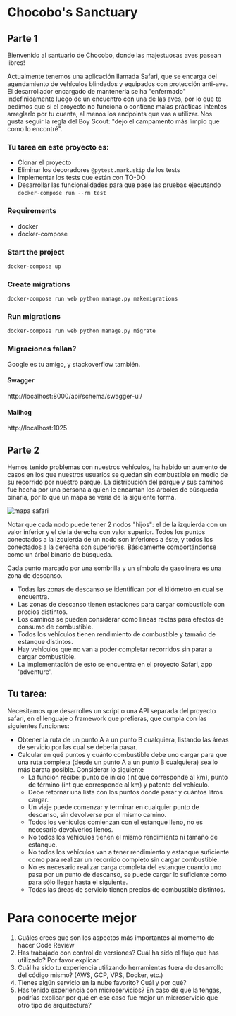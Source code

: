 # Chocobo's Sanctuary

## Parte 1

Bienvenido al santuario de Chocobo, donde las majestuosas aves pasean libres!

Actualmente tenemos una aplicación llamada Safari, que se encarga del agendamiento de vehículos blindados y equipados con protección anti-ave. El desarrollador encargado de mantenerla se ha "enfermado" indefinidamente luego de un encuentro con una de las aves, por lo que te pedimos que si el proyecto no funciona o contiene malas prácticas intentes arreglarlo por tu cuenta, al menos los endpoints que vas a utilizar. Nos gusta seguir la regla del Boy Scout: "dejo el campamento más limpio que como lo encontré".

### Tu tarea en este proyecto es:

- Clonar el proyecto
- Eliminar los decoradores `@pytest.mark.skip` de los tests
- Implementar los tests que están con TO-DO
- Desarrollar las funcionalidades para que pase las pruebas ejecutando `docker-compose run --rm test`

### Requirements

- docker
- docker-compose

### Start the project

`docker-compose up`

### Create migrations

`docker-compose run web python manage.py makemigrations`

### Run migrations

`docker-compose run web python manage.py migrate`

### Migraciones fallan?

Google es tu amigo, y stackoverflow también.

#### Swagger

http://localhost:8000/api/schema/swagger-ui/


#### Mailhog

http://localhost:1025


## Parte 2

Hemos tenido problemas con nuestros vehículos, ha habido un aumento de casos en los que nuestros usuarios se quedan sin combustible en medio de su recorrido por nuestro parque. La distribución del parque y sus caminos fue hecha por una persona a quien le encantan los árboles de búsqueda binaria, por lo que un mapa se vería de la siguiente forma.
  
![mapa safari](https://i.imgur.com/noULk0A.png)
  
  
Notar que cada nodo puede tener 2 nodos "hijos": el de la izquierda con un valor inferior y el de la derecha con valor superior. Todos los puntos conectados a la izquierda de un nodo son inferiores a éste, y todos los conectados a la derecha son superiores. Básicamente comportándonse como un árbol binario de búsqueda.  
  
Cada punto marcado por una sombrilla y un símbolo de gasolinera es una zona de descanso.  
- Todas las zonas de descanso se identifican por el kilómetro en cual se encuentra.
- Las zonas de descanso tienen estaciones para cargar combustible con precios distintos.
- Los caminos se pueden considerar como líneas rectas para efectos de consumo de combustible.
- Todos los vehículos tienen rendimiento de combustible y tamaño de estanque distintos.
- Hay vehículos que no van a poder completar recorridos sin parar a cargar combustible.
- La implementación de esto se encuentra en el proyecto Safari, app 'adventure'.
  
## Tu tarea:
  
Necesitamos que desarrolles un script o una API separada del proyecto safari, en el lenguaje o framework que prefieras, que cumpla con las siguientes funciones:  
- Obtener la ruta de un punto A a un punto B cualquiera, listando las áreas de servicio por las cual se debería pasar.
- Calcular en qué puntos y cuánto combustible debe uno cargar para que una ruta completa (desde un punto A a un punto B cualquiera) sea lo más barata posible. Considerar lo siguiente
    - La función recibe: punto de inicio (int que corresponde al km), punto de término (int que corresponde al km) y patente del vehículo.
    - Debe retornar una lista con los puntos donde parar y cuántos litros cargar.
    - Un viaje puede comenzar y terminar en cualquier punto de descanso, sin devolverse por el mismo camino.
    - Todos los vehículos comienzan con el estanque lleno, no es necesario devolverlos llenos.
    - No todos los vehículos tienen el mismo rendimiento ni tamaño de estanque.
    - No todos los vehículos van a tener rendimiento y estanque suficiente como para realizar un recorrido completo sin cargar combustible.
    - No es necesario realizar carga completa del estanque cuando uno pasa por un punto de descanso, se puede cargar lo suficiente como para sólo llegar hasta el siguiente.
    - Todas las áreas de servicio tienen precios de combustible distintos.

# Para conocerte mejor

1. Cuáles crees que son los aspectos más importantes al momento de hacer Code Review
2. Has trabajado con control de versiones? Cuál ha sido el flujo que has utilizado? Por favor explicar.
3. Cuál ha sido tu experiencia utilizando herramientas fuera de desarrollo del código mismo? (AWS, GCP, VPS, Docker, etc.)
4. Tienes algún servicio en la nube favorito? Cuál y por qué?
5. Has tenido experiencia con microservicios? En caso de que la tengas, podrías explicar por qué en ese caso fue mejor un microservicio que otro tipo de arquitectura?
